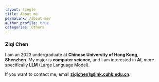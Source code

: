 ```yaml
---
layout: single
title: About me
permalink: /about-me/
author_profile: true
categories: Others
---
```

### Ziqi Chen
I am an 2023 undergraduate at **Chinese University of Hong Kong, Shenzhen**. My major is **computer science**, and I am interested in **AI**, more specifically **LLM** (Large Language Model).

If you want to contact me, email **ziqichen1@link.cuhk.edu.cn**.
